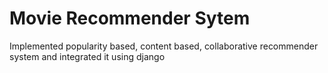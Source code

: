 # Movie Recommender Sytem
Implemented popularity based, content based, collaborative recommender system and integrated it using django 
